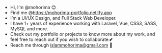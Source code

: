 - Hi, I’m @mohorima 😊
- Find me @https://mohorima-portfolio.netlify.app
- I’m a UI/UX Design, and Full Stack Web Developer.
- I have 1+ years of experience working with Laravel, Vue, CSS3, SASS, MySQL and more.
- Check out my portfolio or projects to know more about my work, and feel free to reach out if you wish to collaborate.💕
- Reach me through islammohorima@gmail.com 📧

<!---
mohorima/mohorima is a ✨ special ✨ repository because its `README.md` (this file) appears on your GitHub profile.
You can click the Preview link to take a look at your changes.
--->

